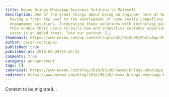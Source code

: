```yaml
---
title: Nexmo Brings WhatsApp Business Solution to Mulesoft
description: One of the great things about being an engineer here at Nexmo is
  having a front row seat to the development of some really compelling customer
  engagement solutions. Integrating those solutions with technology partners who
  then enable their users to build new and innovative customer experience use
  cases is an added treat. Take our partner […]
thumbnail: https://www.nexmo.com/wp-content/uploads/2018/09/WhatsApp-MuleSoft-Nexmo_1200x675.jpg
author: oscar-rodriguez
published: true
published_at: 2018-09-26T15:45:31
comments: true
category: announcement
tags: []
canonical: https://www.nexmo.com/blog/2018/09/26/nexmo-brings-whatsapp-business-solution-mulesoft
redirect: https://www.nexmo.com/blog/2018/09/26/nexmo-brings-whatsapp-business-solution-mulesoft
---
```

Content to be migrated...
